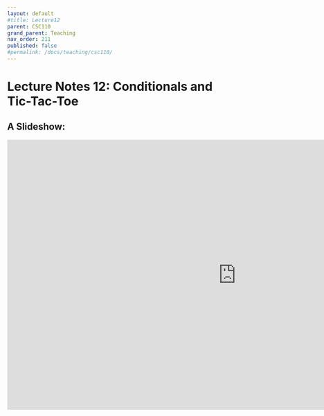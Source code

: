 ```yaml
---
layout: default
#title: Lecture12
parent: CSC110
grand_parent: Teaching
nav_order: 211
published: false
#permalink: /docs/teaching/csc110/
---  
```

  

Lecture Notes 12: Conditionals and Tic-Tac-Toe
===========================================



A Slideshow:
---------------

<iframe src="https://docs.google.com/presentation/d/19w-ccpuOgMAHDub5W_1deqwSV9AXuO0MV9n7bkaB8Wg/embed?start=false&loop=false&delayms=60000" frameborder="0" width="1055" height="623" allowfullscreen="true" mozallowfullscreen="true" webkitallowfullscreen="true"></iframe>

